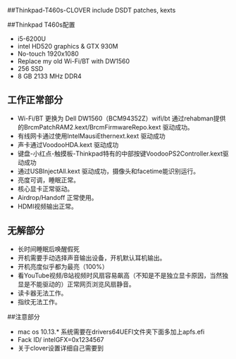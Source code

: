 ##Thinkpad-T460s-CLOVER
include DSDT patches, kexts







##Thinkpad T460s配置

* i5-6200U
* intel HD520 graphics & GTX 930M
* No-touch 1920x1080
* Replace my old Wi-Fi/BT with DW1560
* 256 SSD
* 8 GB 2133 MHz DDR4



## 工作正常部分
* Wi-Fi/BT 更换为 Dell DW1560（BCM94352Z）wifi/bt 通过rehabman提供的BrcmPatchRAM2.kext/BrcmFirmwareRepo.kext 驱动成功。
* 有线网卡通过使用IntelMausiEthernext.kext 驱动成功
* 声卡通过VoodooHDA.kext 驱动成功
* 键盘-小红点-触摸板-Thinkpad特有的中部按键VoodooPS2Controller.kext驱动成功
* 通过USBInjectAll.kext 驱动成功，摄像头和facetime能识别运行。
* 亮度可调，睡眠正常。
* 核心显卡正常驱动。
* Airdrop/Handoff 正常使用。
* HDMI视频输出正常。




## 无解部分
* 长时间睡眠后唤醒假死
* 开机需要手动选择声音输出设备，开机默认耳机输出。
* 开机亮度似乎都为最亮（100%）
* 看YouTube视频/B站视频时风扇容易飙高（不知是不是独立显卡原因，当然独显是不能驱动的）正常网页浏览风扇静音。
* 读卡器无法工作。
* 指纹无法工作。


##注意部分
* mac os 10.13.* 系统需要在drivers64UEFI文件夹下面多加上apfs.efi
* Fack ID/ intelGFX=0x1234567
* 关于clover设置详细自己需要到